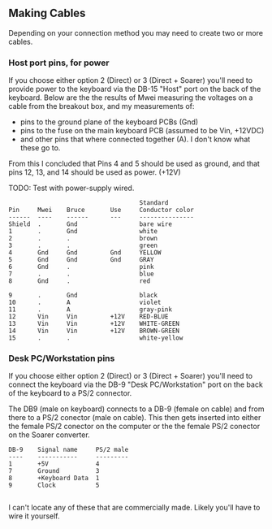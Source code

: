 ## Making Cables

Depending on your connection method you may need to create two or more cables.

### Host port pins, for power

If you choose either option 2 (Direct) or 3 (Direct + Soarer) you'll need to
provide power to the keyboard via the DB-15 "Host" port on the back of the
keyboard. Below are the the results of Mwei measuring the voltages on a cable
from the breakout box, and my measurements of:

* pins to the ground plane of the keyboard PCBs (Gnd)
* pins to the fuse on the main keyboard PCB (assumed to be Vin, +12VDC)
* and other pins that where connected together (A). I don't know what these go to.

From this I concluded that Pins 4 and 5 should be used as ground, 
and that pins 12, 13, and 14 should be used as power. (+12V)

TODO: Test with power-supply wired.

```
                                    Standard 
Pin     Mwei    Bruce       Use     Conductor color
------  ----    ------      ---     ---------------
Shield  .       Gnd                 bare wire
1       .       Gnd                 white
2       .       .                   brown
3       .       .                   green
4       Gnd     Gnd         Gnd     YELLOW
5       Gnd     Gnd         Gnd     GRAY
6       Gnd     .                   pink
7       .       .                   blue
8       Gnd     .                   red

9       .       Gnd                 black
10      .       A                   violet
11      .       A                   gray-pink
12      Vin     Vin         +12V    RED-BLUE
13      Vin     Vin         +12V    WHITE-GREEN
14      Vin     Vin         +12V    BROWN-GREEN
15      .       .                   white-yellow
```

### Desk PC/Workstation pins

If you choose either option 2 (Direct) or 3 (Direct + Soarer) you'll need to
connect the keyboard via the DB-9 "Desk PC/Workstation" port on the back of the
keyboard to a PS/2 connector.

The DB9 (male on keyboard) connects to a DB-9 (female on cable) and from there
to a PS/2 conector (male on cable). This then gets inserted into either the
female PS/2 conector on the computer or the the female PS/2 conector on the
Soarer converter.


```
DB-9    Signal name     PS/2 male
----    -----------     ---------
1       +5V             4
7       Ground          3
8       +Keyboard Data  1
9       Clock           5
    
```
I can't locate any of these that are commercially made. Likely you'll have to wire it yourself.

